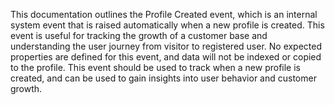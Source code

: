 This documentation outlines the Profile Created event, which is an internal system event that is raised automatically when a new profile is created. This event is useful for tracking the growth of a customer base and understanding the user journey from visitor to registered user. No expected properties are defined for this event, and data will not be indexed or copied to the profile. This event should be used to track when a new profile is created, and can be used to gain insights into user behavior and customer growth.

